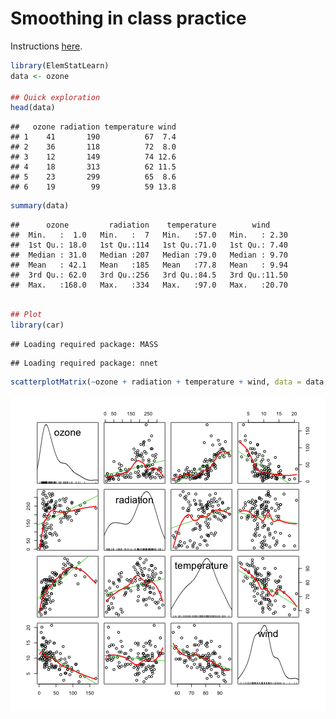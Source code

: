 Smoothing in class practice
===========================

Instructions [here](https://docs.google.com/document/d/1Vb5umhAVqGffA17HzkIMJirgCz0mXDrO-zvPiZFbVsY/edit).


```r
library(ElemStatLearn)
data <- ozone

## Quick exploration
head(data)
```

```
##   ozone radiation temperature wind
## 1    41       190          67  7.4
## 2    36       118          72  8.0
## 3    12       149          74 12.6
## 4    18       313          62 11.5
## 5    23       299          65  8.6
## 6    19        99          59 13.8
```

```r
summary(data)
```

```
##      ozone         radiation    temperature        wind      
##  Min.   :  1.0   Min.   :  7   Min.   :57.0   Min.   : 2.30  
##  1st Qu.: 18.0   1st Qu.:114   1st Qu.:71.0   1st Qu.: 7.40  
##  Median : 31.0   Median :207   Median :79.0   Median : 9.70  
##  Mean   : 42.1   Mean   :185   Mean   :77.8   Mean   : 9.94  
##  3rd Qu.: 62.0   3rd Qu.:256   3rd Qu.:84.5   3rd Qu.:11.50  
##  Max.   :168.0   Max.   :334   Max.   :97.0   Max.   :20.70
```

```r

## Plot
library(car)
```

```
## Loading required package: MASS
```

```
## Loading required package: nnet
```

```r
scatterplotMatrix(~ozone + radiation + temperature + wind, data = data, spread = FALSE)
```

![plot of chunk loadData](figure/loadData.png) 



